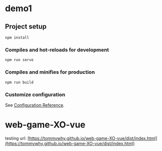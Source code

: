 # demo1

## Project setup
```
npm install
```

### Compiles and hot-reloads for development
```
npm run serve
```

### Compiles and minifies for production
```
npm run build
```

### Customize configuration
See [Configuration Reference](https://cli.vuejs.org/config/).
# web-game-XO-vue

testing url: [https://tommywhy.github.io/web-game-XO-vue/dist/index.html](https://tommywhy.github.io/web-game-XO-vue/dist/index.html)

